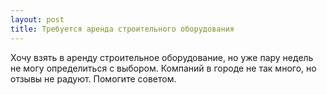 ```yaml
---
layout: post 
title: Требуется аренда строительного оборудования 
--- 
```

Хочу взять в аренду строительное оборудование, но уже пару недель не могу определиться с выбором. Компаний в городе не так много, но отзывы не радуют. Помогите советом.
